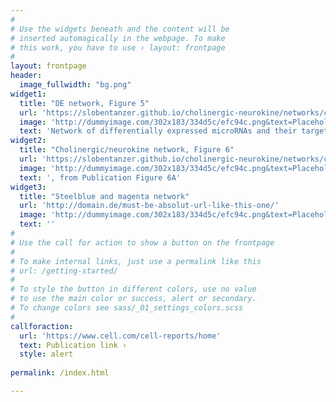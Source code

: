 ```yaml
---
#
# Use the widgets beneath and the content will be
# inserted automagically in the webpage. To make
# this work, you have to use › layout: frontpage
#
layout: frontpage
header:
  image_fullwidth: "bg.png"
widget1:
  title: "DE network, Figure 5"
  url: 'https://slobentanzer.github.io/cholinergic-neurokine/networks/col_by_module/de_seed_mir/index.html'
  image: 'http://dummyimage.com/302x183/334d5c/efc94c.png&text=Placeholder'
  text: 'Network of differentially expressed microRNAs and their targeted genes in neurokine-mediated cholinergic differentiation of male and female neuronal cells'
widget2:
  title: "Cholinergic/neurokine network, Figure 6"
  url: 'https://slobentanzer.github.io/cholinergic-neurokine/networks/col_by_module/3-4neg/index.html'
  image: 'http://dummyimage.com/302x183/334d5c/efc94c.png&text=Placeholder'
  text: ', from Publication Figure 6A'
widget3:
  title: "Steelblue and magenta network"
  url: 'http://domain.de/must-be-absolut-url-like-this-one/'
  image: 'http://dummyimage.com/302x183/334d5c/efc94c.png&text=Placeholder'
  text: ''
#
# Use the call for action to show a button on the frontpage
#
# To make internal links, just use a permalink like this
# url: /getting-started/
#
# To style the button in different colors, use no value
# to use the main color or success, alert or secondary.
# To change colors see sass/_01_settings_colors.scss
#
callforaction:
  url: 'https://www.cell.com/cell-reports/home'
  text: Publication link ›
  style: alert
  
permalink: /index.html

---
```

<!-- <div id="videoModal" class="reveal-modal large" data-reveal="">
  <div class="flex-video widescreen vimeo" style="display: block;">
    <iframe width="1280" height="720" src="https://www.youtube.com/embed/3b5zCFSmVvU" frameborder="0" allowfullscreen></iframe>
  </div>
  <a class="close-reveal-modal">&#215;</a>
</div> -->
